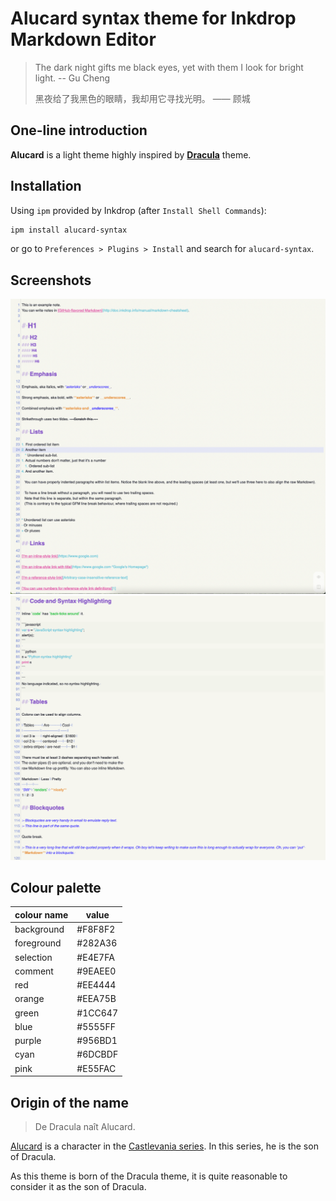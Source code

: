 # Alucard syntax theme for Inkdrop Markdown Editor

>   The dark night gifts me black eyes, yet with them I look for bright light. -- Gu Cheng
>
>   黑夜给了我黑色的眼睛，我却用它寻找光明。 —— 顾城

## One-line introduction

**Alucard** is a light theme highly inspired by **[Dracula]** theme.

## Installation

Using `ipm` provided by Inkdrop (after `Install Shell Commands`):

```bash
ipm install alucard-syntax
```

or go to `Preferences > Plugins > Install` and search for `alucard-syntax`.

## Screenshots

![Screenshots 1](https://github.com/johanvx/inkdrop-alucard-syntax/blob/master/screenshots/1.png)
![Screenshots 2](https://github.com/johanvx/inkdrop-alucard-syntax/blob/master/screenshots/2.png)

## Colour palette

| colour name | value | 
| ----------- | ----- |
| background | #F8F8F2 |
| foreground | #282A36 |
| selection | #E4E7FA |
| comment | #9EAEE0 |
| red | #EE4444 |
| orange | #EEA75B |
| green | #1CC647 |
| blue | #5555FF |
| purple | #956BD1 |
| cyan | #6DCBDF |
| pink | #E55FAC |

## Origin of the name

>   De Dracula naît Alucard.

[Alucard] is a character in the [Castlevania series]. In this series, he is the
son of Dracula.

As this theme is born of the Dracula theme, it is quite reasonable to consider
it as the son of Dracula.

[Alucard]: https://en.wikipedia.org/wiki/Alucard_(Castlevania)
[Castlevania series]: https://en.wikipedia.org/wiki/Castlevania
[Dracula]: https://draculatheme.com
